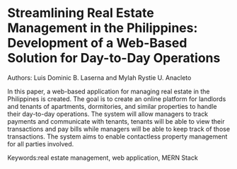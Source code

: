 # Streamlining Real Estate Management in the Philippines: Development of a Web-Based Solution for Day-to-Day Operations
Authors: Luis Dominic B. Laserna and Mylah Rystie U. Anacleto

 In this paper, a web-based application for managing
real estate in the Philippines is created. The goal is to create
an online platform for landlords and tenants of apartments,
dormitories, and similar properties to handle their day-to-day
operations. The system will allow managers to track payments
and communicate with tenants, tenants will be able to view their
transactions and pay bills while managers will be able to keep
track of those transactions. The system aims to enable contactless
property management for all parties involved.

Keywords:real estate management, web application, MERN Stack
